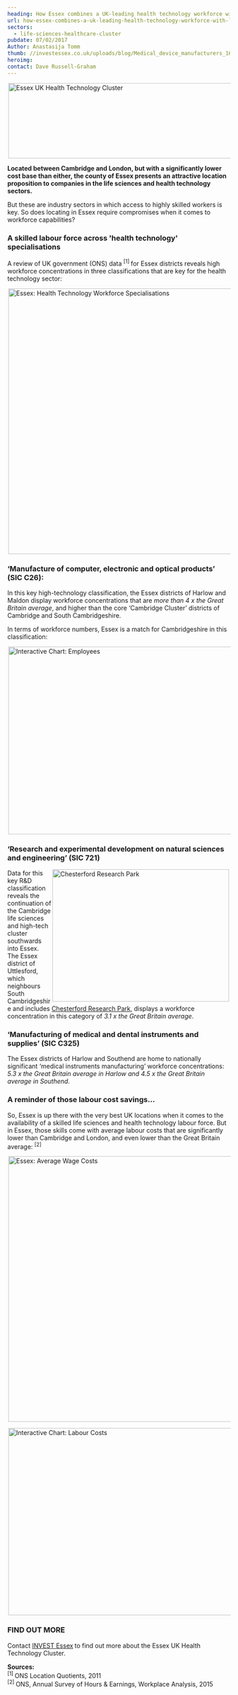 ```yaml
---
heading: How Essex combines a UK-leading health technology workforce with lower labour costs
url: how-essex-combines-a-uk-leading-health-technology-workforce-with-lower-labour-costs
sectors:
  - life-sciences-healthcare-cluster 
pubdate: 07/02/2017
Author: Anastasija Tomm
thumb: //investessex.co.uk/uploads/blog/Medical_device_manufacturers_165.jpg
heroimg: 
contact: Dave Russell-Graham
---
```

<p><img alt='Essex UK Health Technology Cluster' src='http://www.investessex.co.uk/uploads/about/imageedit_1_3094217944_600.png' style='width: 600px; height: 170px; margin-left: 2px; margin-right: 2px;'/></p><p><strong>Located between Cambridge and London, but with a significantly lower cost base than either, the county of Essex presents an attractive location proposition to companies in the life sciences and health technology sectors.</strong></p><p>But these are industry sectors in which access to highly skilled workers is key. So does locating in Essex require compromises when it comes to workforce capabilities?</p><h3>A skilled labour force across 'health technology' specialisations</h3><p>A review of UK government (ONS) data <sup>[1] </sup>for Essex districts reveals high workforce concentrations in three classifications that are key for the health technology sector:</p><p><img alt='Essex: Health Technology Workforce Specialisations' src='http://www.investessex.co.uk/uploads/about/HeT2_Workforce_Specialisatns.png' style='margin-left: 2px; margin-right: 2px; width: 600px;'/></p><h3>‘Manufacture of computer, electronic and optical products’ (SIC C26):</h3><p>In this key high-technology classification, the Essex districts of Harlow and Maldon display workforce concentrations that are <em>more than 4 x the Great Britain average</em>, and higher than the core ‘Cambridge Cluster’ districts of Cambridge and South Cambridgeshire.</p><p>In terms of workforce numbers, Essex is a match for Cambridgeshire in this classification:</p><p><img alt='Interactive Chart: Employees ' src='http://www.investessex.co.uk/uploads/about/IE_HeT_Workforce_Chart.png' style='width: 600px; height: 424px; margin-left: 2px; margin-right: 2px;'/></p><h3>‘Research and experimental development on natural sciences and engineering’ (SIC 721)</h3><p><img alt='Chesterford Research Park' src='http://www.investessex.co.uk/uploads/about/Chesterford_RP_1_400.jpg' style='width: 400px; height: 299px; margin-left: 2px; margin-right: 2px; float: right;'/>Data for this key R&amp;D classification reveals the continuation of the Cambridge life sciences and high-tech cluster southwards into Essex. The Essex district of Uttlesford, which neighbours South Cambridgeshire and includes <a href='http://investessex.co.uk/studies/place-studies/chesterford-research-park' target='_blank'>Chesterford Research Park</a>, displays a workforce concentration in this category of <em>3.1 x the Great Britain average</em>.</p><h3>‘Manufacturing of medical and dental instruments and supplies’ (SIC C325)</h3><p>The Essex districts of Harlow and Southend are home to nationally significant ‘medical instruments manufacturing’ workforce concentrations: <em>5.3 x the Great Britain average in Harlow and 4.5 x the Great Britain average in Southend</em>.</p><h3>A reminder of those labour cost savings…</h3><p>So, Essex is up there with the very best UK locations when it comes to the availability of a skilled life sciences and health technology labour force. But in Essex, those skills come with average labour costs that are significantly lower than Cambridge and London, and even lower than the Great Britain average: <sup>[2]</sup></p><p><img alt='Essex: Average Wage Costs' src='http://www.investessex.co.uk/uploads/about/HT2_Wage_Costs.png' style='width: 600px; margin-left: 2px; margin-right: 2px;'/></p><p><img alt='Interactive Chart: Labour Costs' src='http://www.investessex.co.uk/uploads/about/IE_HeT_Pay_Chart.png' style='width: 600px; height: 423px; margin-left: 2px; margin-right: 2px;'/></p><h3>FIND OUT MORE</h3><p>Contact <a href='../index.html' target='_blank'>INVEST Essex</a><strong> </strong>to find out more about the Essex UK Health Technology Cluster.</p><p><strong>Sources:</strong><br/><sup>[1] </sup>ONS Location Quotients, 2011<br/><sup>[2] </sup>ONS, Annual Survey of Hours &amp; Earnings, Workplace Analysis, 2015</p>